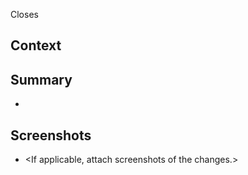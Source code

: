Closes <Related issue>

## Context
<Relevant backstory for understanding the purpose of this PR>

## Summary
- <Bulleted list of what the PR does>

## Screenshots
- <If applicable, attach screenshots of the changes.>
